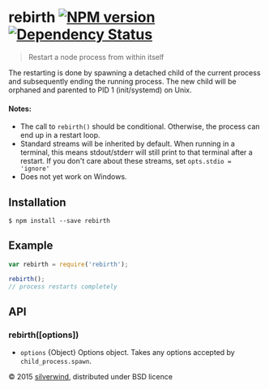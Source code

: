 # rebirth [![NPM version](https://img.shields.io/npm/v/rebirth.svg?style=flat)](https://www.npmjs.org/package/rebirth) [![Dependency Status](http://img.shields.io/david/silverwind/rebirth.svg?style=flat)](https://david-dm.org/silverwind/rebirth)
> Restart a node process from within itself

The restarting is done by spawning a detached child of the current process and subsequently ending the running process. The new child will be orphaned and parented to PID 1 (init/systemd) on Unix.

#### Notes:
- The call to `rebirth()` should be conditional. Otherwise, the process can end up in a restart loop.
- Standard streams will be inherited by default. When running in a terminal, this means stdout/stderr will still print to that terminal after a restart. If you don't care about these streams, set `opts.stdio = 'ignore'`
- Does not yet work on Windows.

## Installation
```
$ npm install --save rebirth
```

## Example
```js
var rebirth = require('rebirth');

rebirth();
// process restarts completely
```

## API
### rebirth([options])
- `options` {Object} Options object. Takes any options accepted by `child_process.spawn`.


© 2015 [silverwind](https://github.com/silverwind), distributed under BSD licence
